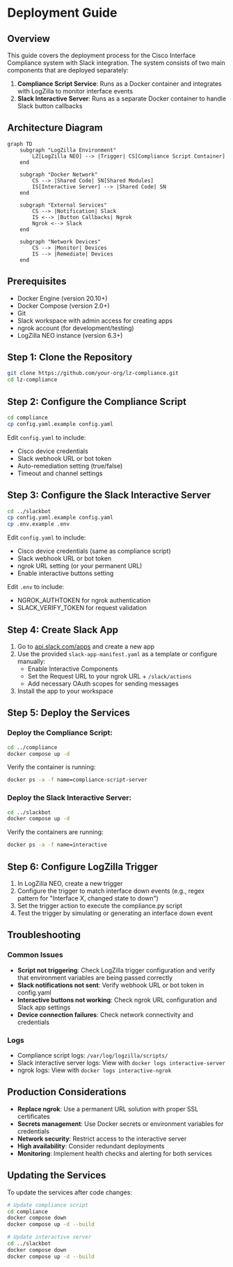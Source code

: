 # Deployment Guide

## Overview

This guide covers the deployment process for the Cisco Interface Compliance system with Slack integration. The system consists of two main components that are deployed separately:

1. **Compliance Script Service**: Runs as a Docker container and integrates with LogZilla to monitor interface events
2. **Slack Interactive Server**: Runs as a separate Docker container to handle Slack button callbacks

## Architecture Diagram

```mermaid
graph TD
    subgraph "LogZilla Environment"
        LZ[LogZilla NEO] --> |Trigger| CS[Compliance Script Container]
    end
    
    subgraph "Docker Network"
        CS --> |Shared Code| SN[Shared Modules]
        IS[Interactive Server] --> |Shared Code| SN
    end
    
    subgraph "External Services"
        CS --> |Notification| Slack
        IS <--> |Button Callbacks| Ngrok
        Ngrok <--> Slack
    end
    
    subgraph "Network Devices"
        CS --> |Monitor| Devices
        IS --> |Remediate| Devices
    end
```

## Prerequisites

- Docker Engine (version 20.10+)
- Docker Compose (version 2.0+)
- Git
- Slack workspace with admin access for creating apps
- ngrok account (for development/testing)
- LogZilla NEO instance (version 6.3+)

## Step 1: Clone the Repository

```bash
git clone https://github.com/your-org/lz-compliance.git
cd lz-compliance
```

## Step 2: Configure the Compliance Script

```bash
cd compliance
cp config.yaml.example config.yaml
```

Edit `config.yaml` to include:
- Cisco device credentials
- Slack webhook URL or bot token
- Auto-remediation setting (true/false)
- Timeout and channel settings

## Step 3: Configure the Slack Interactive Server

```bash
cd ../slackbot
cp config.yaml.example config.yaml
cp .env.example .env
```

Edit `config.yaml` to include:
- Cisco device credentials (same as compliance script)
- Slack webhook URL or bot token
- ngrok URL setting (or your permanent URL)
- Enable interactive buttons setting

Edit `.env` to include:
- NGROK_AUTHTOKEN for ngrok authentication
- SLACK_VERIFY_TOKEN for request validation

## Step 4: Create Slack App

1. Go to [api.slack.com/apps](https://api.slack.com/apps) and create a new app
2. Use the provided `slack-app-manifest.yaml` as a template or configure manually:
   - Enable Interactive Components
   - Set the Request URL to your ngrok URL + `/slack/actions`
   - Add necessary OAuth scopes for sending messages
3. Install the app to your workspace

## Step 5: Deploy the Services

### Deploy the Compliance Script:

```bash
cd ../compliance
docker compose up -d
```

Verify the container is running:
```bash
docker ps -a -f name=compliance-script-server
```

### Deploy the Slack Interactive Server:

```bash
cd ../slackbot
docker compose up -d
```

Verify the containers are running:
```bash
docker ps -a -f name=interactive
```

## Step 6: Configure LogZilla Trigger

1. In LogZilla NEO, create a new trigger
2. Configure the trigger to match interface down events (e.g., regex pattern for "Interface X, changed state to down")
3. Set the trigger action to execute the compliance.py script
4. Test the trigger by simulating or generating an interface down event

## Troubleshooting

### Common Issues

- **Script not triggering**: Check LogZilla trigger configuration and verify that environment variables are being passed correctly
- **Slack notifications not sent**: Verify webhook URL or bot token in config.yaml
- **Interactive buttons not working**: Check ngrok URL configuration and Slack app settings
- **Device connection failures**: Check network connectivity and credentials

### Logs

- Compliance script logs: `/var/log/logzilla/scripts/`
- Slack interactive server logs: View with `docker logs interactive-server`
- ngrok logs: View with `docker logs interactive-ngrok`

## Production Considerations

- **Replace ngrok**: Use a permanent URL solution with proper SSL certificates
- **Secrets management**: Use Docker secrets or environment variables for credentials
- **Network security**: Restrict access to the interactive server
- **High availability**: Consider redundant deployments
- **Monitoring**: Implement health checks and alerting for both services

## Updating the Services

To update the services after code changes:

```bash
# Update compliance script
cd compliance
docker compose down
docker compose up -d --build

# Update interactive server
cd ../slackbot
docker compose down
docker compose up -d --build
```
